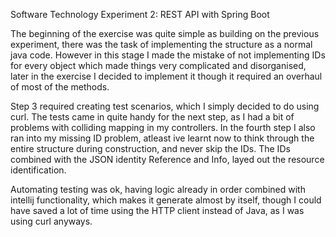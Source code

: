 Software Technology Experiment 2: REST API with Spring Boot

The beginning of the exercise was quite simple as building on the previous experiment, there was the task of
implementing the structure as a normal java code. However in this stage I made the mistake of not implementing IDs
for every object which made things very complicated and disorganised, later in the exercise I decided to implement it
though it required an overhaul of most of the methods.

Step 3 required creating test scenarios, which I simply decided to do using curl. The tests came in quite handy for the
next step, as I had a bit of problems with colliding mapping in my controllers. In the fourth step I also ran into my
missing ID problem, atleast ive learnt now to think through the entire structure during construction, and never skip
the IDs. The IDs combined with the JSON identity Reference and Info, layed out the resource identification.

Automating testing was ok, having logic already in order combined with intellij functionality, which makes it generate
almost by itself, though I could have saved a lot of time using the HTTP client instead of Java, as I was using curl
anyways.